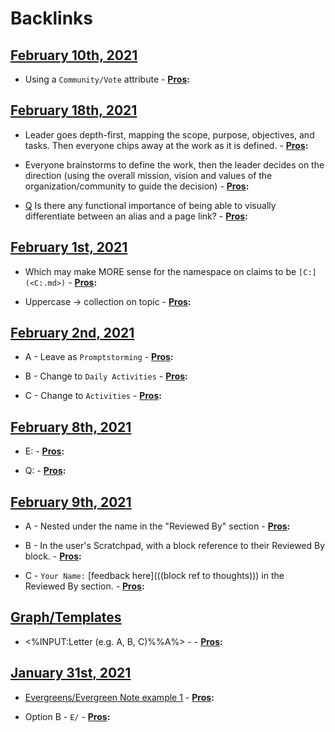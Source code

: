 
# Backlinks
## [February 10th, 2021](<February 10th, 2021.md>)
- Using a `Community/Vote` attribute
                            - **[Pros](<Pros.md>):**

## [February 18th, 2021](<February 18th, 2021.md>)
- Leader goes depth-first, mapping the scope, purpose, objectives, and tasks. Then everyone chips away at the work as it is defined.
                            - **[Pros](<Pros.md>):**

- Everyone brainstorms to define the work, then the leader decides on the direction (using the overall mission, vision and values of the organization/community to guide the decision)
                            - **[Pros](<Pros.md>):**

- [Q](<Q.md>) Is there any functional importance of being able to visually differentiate between an alias and a page link?
                    - **[Pros](<Pros.md>):**

## [February 1st, 2021](<February 1st, 2021.md>)
- Which may make MORE sense for the namespace on claims to be `[C:](<C:.md>)` 
                                - **[Pros](<Pros.md>):**

- Uppercase → collection on topic
                    - **[Pros](<Pros.md>):**

## [February 2nd, 2021](<February 2nd, 2021.md>)
- A - Leave as `Promptstorming` 
                    - **[Pros](<Pros.md>):**

- B - Change to `Daily Activities`
                    - **[Pros](<Pros.md>):**

- C - Change to `Activities`
                    - **[Pros](<Pros.md>):**

## [February 8th, 2021](<February 8th, 2021.md>)
- E:
                            - **[Pros](<Pros.md>):**

- Q:
                            - **[Pros](<Pros.md>):**

## [February 9th, 2021](<February 9th, 2021.md>)
- A - Nested under the name in the "Reviewed By" section
                                    - **[Pros](<Pros.md>):**

- B - In the user's Scratchpad, with a block reference to their Reviewed By block.
                                    - **[Pros](<Pros.md>):**

- C - `Your Name:` [feedback here](((block ref to thoughts))) in the Reviewed By section.
                                    - **[Pros](<Pros.md>):**

## [Graph/Templates](<Graph/Templates.md>)
- <%INPUT:Letter (e.g. A, B, C)%%A%> -
                - **[Pros](<Pros.md>):**

## [January 31st, 2021](<January 31st, 2021.md>)
- [Evergreens/Evergreen Note example 1](<Evergreens/Evergreen Note example 1.md>)
                    - **[Pros](<Pros.md>):**

- Option B - `E/`
                    - **[Pros](<Pros.md>):**

